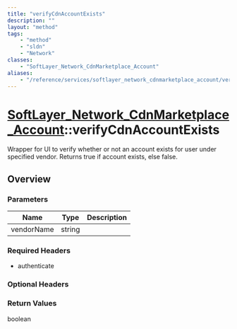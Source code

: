 ```yaml
---
title: "verifyCdnAccountExists"
description: ""
layout: "method"
tags:
    - "method"
    - "sldn"
    - "Network"
classes:
    - "SoftLayer_Network_CdnMarketplace_Account"
aliases:
    - "/reference/services/softlayer_network_cdnmarketplace_account/verifyCdnAccountExists"
---
```

# [SoftLayer_Network_CdnMarketplace_Account](/reference/services/SoftLayer_Network_CdnMarketplace_Account)::verifyCdnAccountExists

Wrapper for UI to verify whether or not an account exists for user under specified vendor. Returns true if account exists, else false. 


## Overview 


### Parameters 
|Name | Type | Description |
| --- | --- | --- |
|vendorName| string| |


### Required Headers
* authenticate

### Optional Headers

### Return Values
boolean

